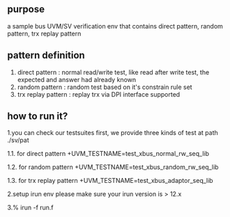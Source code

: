
## purpose
a sample bus UVM/SV verification env that contains direct pattern, random pattern, trx replay pattern

## pattern definition
1. direct pattern : normal read/write test, like read after write test, the expected and answer had already known
2. random pattern : random test based on it's constrain rule set
3. trx replay pattern : replay trx via DPI interface supported

## how to run it?
1.you can check our testsuites first, we provide three kinds of test at path ./sv/pat

1.1. for direct pattern
+UVM_TESTNAME=test_xbus_normal_rw_seq_lib

1.2. for random pattern
+UVM_TESTNAME=test_xbus_random_rw_seq_lib

1.3. for trx replay pattern
+UVM_TESTNAME=test_xbus_adaptor_seq_lib

2.setup irun env
please make sure your irun version is > 12.x

3.% irun -f run.f

